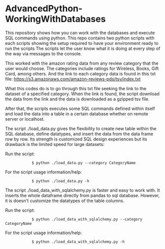 # AdvancedPython-WorkingWithDatabases
This repository shows how you can work with the databases and execute SQL commands using python.
This repo contains two python scripts with each scripts showing the setup required to have your environment ready to run the scripts
The scripts let the user know what it is doing at every step of the way via messages to the console.

This worked with the amazon rating data from any review category that the user would choose. The categories include ratings for Wireless, Books, Gift Card, among others. And the link to each category data is found in this txt file:
https://s3.amazonaws.com/amazon-reviews-pds/tsv/index.txt

What this codes do is to go through this txt file seeking the link to the dataset of a specified category. When the link is found, the script download the data from the link and the data is downloaded as a gzipped tsv file. 

After that, the scripts executes some SQL commands defined within itself and load the data into a table in a certain database whether on remote server or localhost.

The script ./load_data.py gives the flexibility to create new table within the SQL database, define datatypes, and insert the data from the data frame row by row. Its strength is customized SQL design experiences but its drawback is the limited speed for large datasets:

Run the script:

                $ python ./load_data.py --category CategoryName 

For the script usage information/help:

                $ python ./load_data.py -h
                
The script ./load_data_with_sqlalchemy.py is faster and easy to work with. It inserts the whole dataframe directly from pandas to sql database. However, it is doesn't customize the datatypes of the table columns.

Run the script:

                $ python ./load_data_with_sqlalchemy.py --category CategoryName 

For the script usage information/help:

                $ python ./load_data_with_sqlalchemy.py -h
